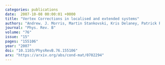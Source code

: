 ```yaml
---
categories: publications
date:  2007-10-08 00:00:01 +0000
title: "Vertex Corrections in localised and extended systems"
authors: "Andrew. J. Morris, Martin Stankovski, Kris Delaney, Patrick Rinke, Pablo Garcia-Gonzales, Rex Godby"
journal: "Phys. Rev. B"
volume: "76"
issue: "15"
pages: "155106"
year: "2007"
doi: "10.1103/PhysRevB.76.155106"
arx: "https://arxiv.org/abs/cond-mat/0702294"
---
```


